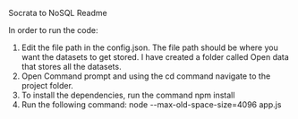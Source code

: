 Socrata to NoSQL Readme

In order to run the code:

1. Edit the file path in the config.json. The file path should be where you want the datasets to get stored. I have created a folder called Open data that stores all the datasets.
2. Open Command prompt and using the cd command navigate to the project folder.
3. To install the dependencies, run the command npm install 
3. Run the following command: node --max-old-space-size=4096 app.js
